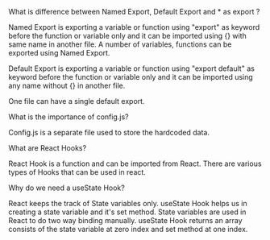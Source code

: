 What is difference between Named Export, Default Export and * as export ?

Named Export is exporting a variable or function using "export" as keyword before the function or variable only and it can be imported using {} with same name in another file.
A number of variables, functions can be exported using Named Export. 

Default Export is exporting a variable or function using "export default" as keyword before the function or variable only and it can be imported using any name without {} in another file.

One file can have a single default export.


What is the importance of config.js?

Config.js is a separate file used to store the hardcoded data.

What are React Hooks?

React Hook is a function and can be imported from React. There are various types of Hooks that can be used in react.

Why do we need a useState Hook?

React keeps the track of State variables only. useState Hook helps us in creating a state variable and it's set method. State variables are used in React to do two way binding manually. useState Hook returns an array consists of the state variable at zero index and set method at one index.